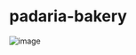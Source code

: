 # padaria-bakery

![image](https://github.com/StefanyRepetcki/padaria-bakery/assets/46357854/8cbfbd64-92dd-4a96-9e56-f4e186f05143)
